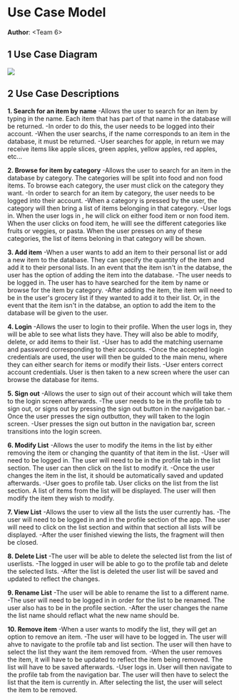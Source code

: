 # Use Case Model

**Author**: \<Team 6\>

## 1 Use Case Diagram


![](https://i.imgur.com/1G0yEJt.jpg)


## 2 Use Case Descriptions



**1. Search for an item by name**
    -Allows the user to search for an item by typing in the name. Each item that has part of that name in the database will be returned.
    -In order to do this, the user needs to be logged into their account.
    -When the user searchs, if the name corresponds to an item in the database, it must be returned.
    -User searches for apple, in return we may receive items like apple slices, green apples, yellow apples, red apples, etc...

**2. Browse for item by category**
    -Allows the user to search for an item in the database by category. The categories will be split into food and non food items. To browse each category, the user must click on the category they want.
    -In order to search for an item by category, the user needs to be logged into their account.
    -When a category is pressed by the user, the category will then bring a list of items belonging in that category.
    -User logs in. When the user logs in , he will click on either food item or non food item. When the user clicks on food item, he willl see the different categories like fruits or veggies, or pasta. When the user presses on any of these categories, the list of items beloning in that category will be shown.
    
**3. Add item**
    -When a user wants to add an item to their personal list or add a new item to the database. They can specify the quantity of the item and add it to their personal lists. In an event that the item isn't in the databse, the user has the option of adding the item into the database.
    -The user needs to be logged in. The user has to have searched for the item by name or browse for the item by category. 
    -After adding the item, the item will need to be in the user's grocery list if they wanted to add it to their list. Or, in the event that the item isn't in the databse, an option to add the item to the database will be given to the user.
    
**4. Login**
    -Allows the user to login to their profile. When the user logs in, they will be able to see what lists they have. They will also be able to modify, delete, or add items to their list.
    -User has to add the matching username and password corresponding to their accounts.
    -Once the accepted login credentials are used, the user will then be guided to the main menu, where they can either search for items or modify their lists.
    -User enters correct account credentials. User is then taken to a new screen where the user can browse the database for items. 
    
**5. Sign out**
    -Allows the user to sign out of their account which will take them to the login screen afterwards.
    -The user needs to be in the profile tab to sign out, or signs out by pressing the sign out button in the navigation bar.
    -Once the user presses the sign outbutton, they will taken to the login screen.
    -User presses the sign out button in the navigation bar, screen transitions into the login screen.
    
**6. Modify List**
    -Allows the user to modify the items in the list by either removing the item or changing the quantity of that item in the list.
    -User will need to be logged in. The user will need to be in the profile tab in the list section. The user can then click on the list to modify it.
    -Once the user changes the item in the list, it should be automatically saved and updated afterwards. 
    -User goes to profile tab. User clicks on the list from the list section. A list of items from the list will be displayed. The user will then modify the item they wish to modify.
    
**7. View List**
    -Allows the user to view all the lists the user currently has.
    -The user will need to be logged in and in the profile section of the app. The user will need to click on the list section and within that section all lists will be displayed.
    -After the user finished viewing the lists, the fragment will then be closed.
    
**8. Delete List**
    -The user will be able to delete the selected list from the list of userlists.
    -The logged in user will be able to go to the profile tab and delete the selected lists.
    -After the list is deleted the user list will be saved and updated to reflect the changes.
    
**9. Rename List**
    -The user will be able to rename the list to a different name.
    -The user will need to be logged in in order for the list to be renamed. The user also has to be in the profile section.
    -After the user changes the name the list name should reflact what the new name should be.
    
**10. Remove item**
    -When a user wants to modify the list, they will get an option to remove an item.
    -The user will have to be logged in. The user will ahve to navigate to the profile tab and list section. The user will then have to select the list they want the item removed from.
    -When the user removes the item, it will have to be updated to reflect the item being removed. The list will have to be saved afterwards.
    -User logs in. User will then navigate to the profile tab from the navigation bar. The user will then have to select the list that the item is currently in. After selecting the list, the user will select the item to be removed.